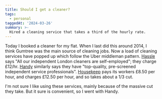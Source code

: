 ```yaml
---
title: Should I get a cleaner?
tags:
  - personal
taggedAt: '2024-03-26'
summary: >-
  Hired a cleaning service that takes a third of the hourly rate.
---
```


Today I booked a cleaner for my flat. When I last did this around 2014, I think Gumtree was the main source of cleaning jobs. Now a load of cleaning services have popped up which follow the Uber middleman pattern. [Hassle](https://hassle.com/uk/london) says "All our independent London cleaners are self-employed"; they charge £12/hr. [Handy](https://www.handy.com/cleaning-services/london) similarly says they have "top-quality, pre-screened independent service professionals". [Housekeep](https://housekeep.com/) pays its workers £8.50 per hour, and charges £12.50 per hour, and so takes about a 1/3 cut.

I'm not sure I like using these services, mainly because of the massive cut they take. But it sure is convenient, so I went with Handy.
